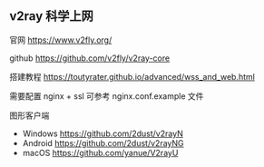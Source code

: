 ## v2ray 科学上网

官网 https://www.v2fly.org/

github https://github.com/v2fly/v2ray-core

搭建教程 https://toutyrater.github.io/advanced/wss_and_web.html

需要配置 nginx + ssl 可参考 nginx.conf.example 文件

图形客户端
  - Windows https://github.com/2dust/v2rayN
  - Android https://github.com/2dust/v2rayNG
  - macOS https://github.com/yanue/V2rayU
  

